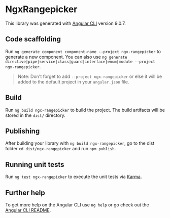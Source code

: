 # NgxRangepicker

This library was generated with [Angular CLI](https://github.com/angular/angular-cli) version 9.0.7.

## Code scaffolding

Run `ng generate component component-name --project ngx-rangepicker` to generate a new component. You can also use `ng generate directive|pipe|service|class|guard|interface|enum|module --project ngx-rangepicker`.
> Note: Don't forget to add `--project ngx-rangepicker` or else it will be added to the default project in your `angular.json` file. 

## Build

Run `ng build ngx-rangepicker` to build the project. The build artifacts will be stored in the `dist/` directory.

## Publishing

After building your library with `ng build ngx-rangepicker`, go to the dist folder `cd dist/ngx-rangepicker` and run `npm publish`.

## Running unit tests

Run `ng test ngx-rangepicker` to execute the unit tests via [Karma](https://karma-runner.github.io).

## Further help

To get more help on the Angular CLI use `ng help` or go check out the [Angular CLI README](https://github.com/angular/angular-cli/blob/master/README.md).
